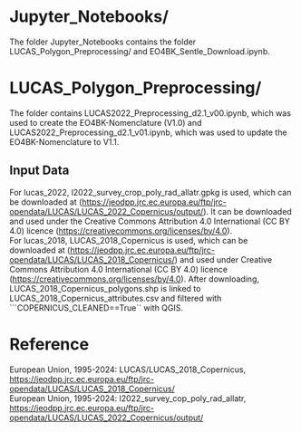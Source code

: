 # Jupyter_Notebooks/

The folder Jupyter_Notebooks contains the folder LUCAS_Polygon_Preprocessing/ and EO4BK_Sentle_Download.ipynb.

# LUCAS_Polygon_Preprocessing/

The folder contains LUCAS2022_Preprocessing_d2.1_v00.ipynb, which was used to create the EO4BK-Nomenclature (V1.0) and LUCAS2022_Preprocessing_d2.1_v01.ipynb, which was used to update the EO4BK-Nomenclature to V1.1. 

## Input Data

For lucas_2022, l2022_survey_crop_poly_rad_allatr.gpkg is used, which can be downloaded at (https://jeodpp.jrc.ec.europa.eu/ftp/jrc-opendata/LUCAS/LUCAS_2022_Copernicus/output/). It can be downloaded and used under the Creative Commons Attribution 4.0 International (CC BY 4.0) licence (https://creativecommons.org/licenses/by/4.0).\
For lucas_2018, LUCAS_2018_Copernicus is used, which can be downloaded at (https://jeodpp.jrc.ec.europa.eu/ftp/jrc-opendata/LUCAS/LUCAS_2018_Copernicus/) and used under Creative Commons Attribution 4.0 International (CC BY 4.0) licence (https://creativecommons.org/licenses/by/4.0). After downloading, LUCAS_2018_Copernicus_polygons.shp is linked to LUCAS_2018_Copernicus_attributes.csv and filtered with ```COPERNICUS_CLEANED==True`` with QGIS.

# Reference

European Union, 1995-2024: LUCAS/LUCAS_2018_Copernicus, https://jeodpp.jrc.ec.europa.eu/ftp/jrc-opendata/LUCAS/LUCAS_2018_Copernicus/ \
European Union, 1995-2024: l2022_survey_cop_poly_rad_allatr, https://jeodpp.jrc.ec.europa.eu/ftp/jrc-opendata/LUCAS/LUCAS_2022_Copernicus/output/
